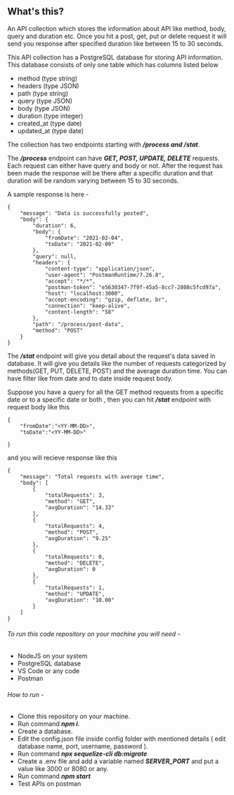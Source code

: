 ## What's this?

An API collection which stores the information about API like method, body, query and duration etc. Once you hit a post, get, put or delete request it will send you response after specified duration like between 15 to 30 seconds.

This API collection has a PostgreSQL database for storing API information. This database consists of only one table which has columns listed below

- method (type string)
- headers (type JSON)
- path (type string)
- query (type JSON)
- body (type JSON)
- duration (type integer)
- created_at (type date)
- updated_at (type date)

The collection has two endpoints starting with **_/process and /stat_**.

The **_/process_** endpoint can have **_GET, POST, UPDATE, DELETE_** requests. Each request can either have query and body or not. After the request has been made the response will be there after a specific duration and that duration will be random varying between 15 to 30 seconds.

A sample response is here -

```
{
    "message": "Data is successfully posted",
    "body": {
        "duration": 6,
        "body": {
            "fromDate": "2021-02-04",
            "toDate": "2021-02-09"
        },
        "query": null,
        "headers": {
            "content-type": "application/json",
            "user-agent": "PostmanRuntime/7.26.8",
            "accept": "*/*",
            "postman-token": "e5630347-7f9f-45a5-8cc7-2808c5fcd97a",
            "host": "localhost:3000",
            "accept-encoding": "gzip, deflate, br",
            "connection": "keep-alive",
            "content-length": "58"
        },
        "path": "/process/post-data",
        "method": "POST"
    }
}
```

The **_/stat_** endpoint will give you detail about the request's data saved in database. It will give you details like the number of requests categorized by methods(GET, PUT, DELETE, POST) and the average duration time. You can have filter like from date and to date inside request body.

Suppose you have a query for all the GET method requests from a specific date or to a specific date or both , then you can hit **_/stat_** endpoint with request body like this

```
{
    "fromDate":"<YY-MM-DD>",
    "toDate":"<YY-MM-DD>"

}
```

and you will recieve response like this

```
{
    "message": "Total requests with average time",
    "body": [
        {
            "totalRequests": 3,
            "method": "GET",
            "avgDuration": "14.33"
        },
        {
            "totalRequests": 4,
            "method": "POST",
            "avgDuration": "9.25"
        },
        {
            "totalRequests": 0,
            "method": "DELETE",
            "avgDuration": 0
        },
        {
            "totalRequests": 1,
            "method": "UPDATE",
            "avgDuration": "10.00"
        }
    ]
}
```

###### To run this code repository on your machine you will need -

- NodeJS on your system
- PostgreSQL database
- VS Code or any code
- Postman

###### How to run -

- Clone this repository on your machine.
- Run command **_npm i_**.
- Create a database.
- Edit the config.json file inside config folder with mentioned details ( edit database name, port, username, password ).
- Run command **_npx sequelize-cli db:migrate_**
- Create a .env file and add a variable named **_SERVER_PORT_** and put a value like 3000 or 8080 or any.
- Run command **_npm start_**
- Test APIs on postman
